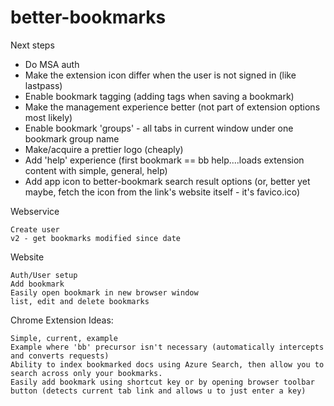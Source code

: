 # better-bookmarks

Next steps

- Do MSA auth    
- Make the extension icon differ when the user is not signed in (like lastpass)
- Enable bookmark tagging (adding tags when saving a bookmark)
- Make the management experience better (not part of extension options most likely)
- Enable bookmark 'groups' - all tabs in current window under one bookmark group name
- Make/acquire a prettier logo (cheaply)
- Add 'help' experience (first bookmark == bb help....loads extension content with simple, general, help)
- Add app icon to better-bookmark search result options 
    (or, better yet maybe, fetch the icon from the link's website itself - it's favico.ico)

Webservice

    Create user
    v2 - get bookmarks modified since date

Website

    Auth/User setup
    Add bookmark
    Easily open bookmark in new browser window
    list, edit and delete bookmarks

Chrome Extension Ideas:

    Simple, current, example
    Example where 'bb' precursor isn't necessary (automatically intercepts and converts requests)
    Ability to index bookmarked docs using Azure Search, then allow you to search across only your bookmarks.
    Easily add bookmark using shortcut key or by opening browser toolbar button (detects current tab link and allows u to just enter a key)
